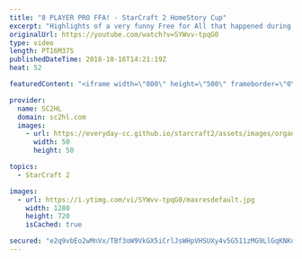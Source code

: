 ```yaml
---
title: "8 PLAYER PRO FFA! - StarCraft 2 HomeStory Cup"
excerpt: "Highlights of a very funny Free for All that happened during Homestory Cup 16.  The Starcraft 2 FFA featured Neeb, Stats, Elazer and many more!  You can watch the full match here: https://www.twitch.tv/videos/200541935?t=05h13m44s   ► http://bit.ly/SC2HLsubscribe - SUBSCRIBE to SC2HL!    Thank you for"
originalUrl: https://youtube.com/watch?v=SYWvv-tpqG0
type: video
length: PT16M37S
publishedDateTime: 2018-10-16T14:21:19Z
heat: 52

featuredContent: "<iframe width=\"800\" height=\"500\" frameborder=\"0\" src=\"https://www.youtube.com/embed/SYWvv-tpqG0\" allow=\"accelerometer; autoplay; encrypted-media; gyroscope; picture-in-picture\" allowfullscreen></iframe>"

provider:
  name: SC2HL
  domain: sc2hl.com
  images:
    - url: https://everyday-cc.github.io/starcraft2/assets/images/organizations/sc2hl.com-50x50.jpg
      width: 50
      height: 50

topics:
  - StarCraft 2

images:
  - url: https://i.ytimg.com/vi/SYWvv-tpqG0/maxresdefault.jpg
    width: 1280
    height: 720
    isCached: true

secured: "e2q9vbEo2wMnVx/TBf3oW9VkGX5iCrlJsWHpVHSUXy4v5G511zMG9LlGqKNKuN5NrmSiJYTACFpW4+SRZb16+OS1V+QrOUMd2ApNd1kDWX80Ckr9P8CwIFaeEMMEnzbVl8fYujTZO1olRHQ6EVP/qBOoxdRqRKhXcL/a4zLgh0zCalFJxdwGSIJ/+1r5BYOWpNR/VFLZNI18jPQI0F5sJcCCpyFoZ1LehNPzIkhYVGTCLyPMJnPVksna+ivRoJZjoMIlZx6/F/HS4rotOVjYjZdkw8bstuTe9my9CEXF6XMDDLVvJzkjuuLmcyZ+ltqKnOhh+bpopGNHz7mZ60hOdI8DZPOOPzWpQiDuI3gK4/G6uLyny9UXnXjiZCGB2mVt6R6Rs+5QxDYKGVlwJ5haAqp2HRjbRlQMMuF2zSpRoEDp5gjrL7oWf1XeOCK+eW7M;6T0Ti9ubPYZJTkKsjuay3g=="
---
```


